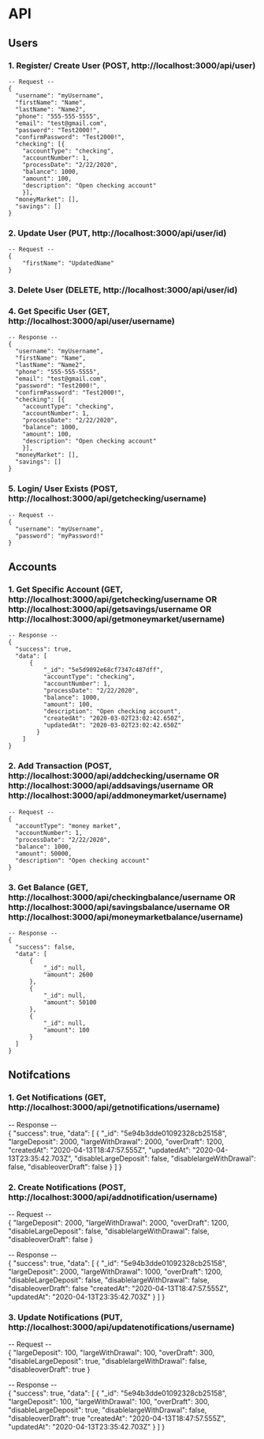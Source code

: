 # API  

## Users  

 ### 1. Register/ Create User (POST, http://localhost:3000/api/user) 
    
    -- Request --     
    {  
      "username": "myUsername",  
      "firstName": "Name",  
      "lastName": "Name2",  
      "phone": "555-555-5555",  
      "email": "test@gmail.com",  
      "password": "Test2000!",  
      "confirmPassword": "Test2000!",  
      "checking": [{  
        "accountType": "checking",  
        "accountNumber": 1,  
        "processDate": "2/22/2020",  
        "balance": 1000,  
        "amount": 100,  
        "description": "Open checking account"  
        }],  
      "moneyMarket": [],  
      "savings": []  
    }  
  
 ### 2. Update User (PUT, http://localhost:3000/api/user/id)
   
    -- Request --   
    {  
	    "firstName": "UpdatedName"  
    }  

  ### 3. Delete User (DELETE, http://localhost:3000/api/user/id)  

  ### 4. Get Specific User (GET, http://localhost:3000/api/user/username)  
   
    -- Response --   
    {  
      "username": "myUsername",  
      "firstName": "Name",  
      "lastName": "Name2",  
      "phone": "555-555-5555",  
      "email": "test@gmail.com",  
      "password": "Test2000!",  
      "confirmPassword": "Test2000!",  
      "checking": [{  
        "accountType": "checking",  
        "accountNumber": 1,  
        "processDate": "2/22/2020",  
        "balance": 1000,  
        "amount": 100,  
        "description": "Open checking account"  
        }],  
      "moneyMarket": [],  
      "savings": []  
    }  
  
 ### 5. Login/ User Exists (POST, http://localhost:3000/api/getchecking/username)
    
    -- Request --   
    {  
	  "username": "myUsername",  
	  "password": "myPassword!"  
    }  

## Accounts

 ### 1. Get Specific Account (GET, http://localhost:3000/api/getchecking/username OR http://localhost:3000/api/getsavings/username OR http://localhost:3000/api/getmoneymarket/username)  

    -- Response --   
    {  
      "success": true,  
      "data": [  
          {  
              "_id": "5e5d9092e68cf7347c487dff",  
              "accountType": "checking",  
              "accountNumber": 1,  
              "processDate": "2/22/2020",  
              "balance": 1000,  
              "amount": 100,  
              "description": "Open checking account",  
              "createdAt": "2020-03-02T23:02:42.650Z",  
              "updatedAt": "2020-03-02T23:02:42.650Z"  
            }  
        ]  
    }  

  ### 2. Add Transaction (POST, http://localhost:3000/api/addchecking/username OR http://localhost:3000/api/addsavings/username OR http://localhost:3000/api/addmoneymarket/username)    
   
    -- Request --     
    {  
      "accountType": "money market",  
      "accountNumber": 1,  
      "processDate": "2/22/2020",  
      "balance": 1000,  
      "amount": 50000,  
      "description": "Open checking account"  
    }

 ### 3. Get Balance (GET, http://localhost:3000/api/checkingbalance/username OR http://localhost:3000/api/savingsbalance/username OR http://localhost:3000/api/moneymarketbalance/username)  

    -- Response --   
    {  
      "success": false,  
      "data": [  
          {  
              "_id": null,  
              "amount": 2600  
          },  
          {  
              "_id": null,  
              "amount": 50100  
          },  
          {  
              "_id": null,  
              "amount": 100  
          } 
      ]  
    }  

## Notifcations

 ### 1. Get Notifications (GET, http://localhost:3000/api/getnotifications/username)

   -- Response --   
   {
    "success": true,
    "data": [
        {
            "_id": "5e94b3dde01092328cb25158",
            "largeDeposit": 2000,
            "largeWithDrawal": 2000,
            "overDraft": 1200,
            "createdAt": "2020-04-13T18:47:57.555Z",
            "updatedAt": "2020-04-13T23:35:42.703Z",
            "disableLargeDeposit": false,
            "disablelargeWithDrawal": false,
            "disableoverDraft": false
        }
    ]
  }  

   ### 2. Create Notifications (POST, http://localhost:3000/api/addnotification/username)

  -- Request --   
   {
    "largeDeposit": 2000,
    "largeWithDrawal": 2000,
    "overDraft": 1200,
    "disableLargeDeposit": false,
    "disablelargeWithDrawal": false,
    "disableoverDraft": false
  }

   -- Response --   
   {
    "success": true,
    "data": [
        {
          "_id": "5e94b3dde01092328cb25158",
          "largeDeposit": 2000,
          "largeWithDrawal": 1000,
          "overDraft": 1200,
          "disableLargeDeposit": false,
          "disablelargeWithDrawal": false,
          "disableoverDraft": false
          "createdAt": "2020-04-13T18:47:57.555Z",
          "updatedAt": "2020-04-13T23:35:42.703Z"
        }
    ]
  }    


   ### 3. Update Notifications (PUT, http://localhost:3000/api/updatenotifications/username)

  -- Request --   
   {
    "largeDeposit": 100,
    "largeWithDrawal": 100,
    "overDraft": 300,
    "disableLargeDeposit": true,
    "disablelargeWithDrawal": false,
    "disableoverDraft": true
  }

   -- Response --   
   {
    "success": true,
    "data": [
        {
          "_id": "5e94b3dde01092328cb25158",
          "largeDeposit": 100,
          "largeWithDrawal": 100,
          "overDraft": 300,
          "disableLargeDeposit": true,
          "disablelargeWithDrawal": false,
          "disableoverDraft": true
          "createdAt": "2020-04-13T18:47:57.555Z",
          "updatedAt": "2020-04-13T23:35:42.703Z"
        }
    ]
  }    